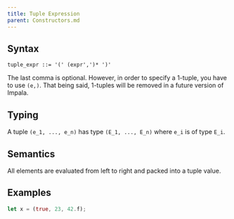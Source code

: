 ```yaml
---
title: Tuple Expression
parent: Constructors.md
---
```


## Syntax

```
tuple_expr ::= '(' (expr',')* ')'
```
The last comma is optional.
However, in order to specify a 1-tuple, you have to use ```(e,)```.
That being said, 1-tuples will be removed in a future version of Impala.

## Typing

A tuple ```(e_1, ..., e_n)``` has type ```(E_1, ..., E_n)``` where ```e_i``` is of type ```E_i```.

## Semantics

All elements are evaluated from left to right and packed into a tuple value.

## Examples

```rust
let x = (true, 23, 42.f);
```
